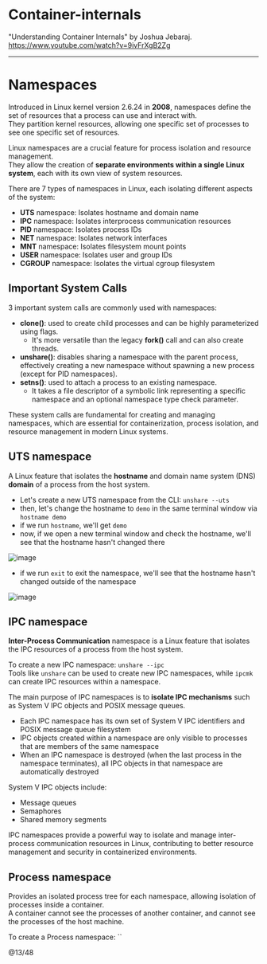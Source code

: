 # Container-internals

"Understanding Container Internals" by Joshua Jebaraj.  
https://www.youtube.com/watch?v=9ivFrXgB2Zg  

---

# Namespaces

Introduced in Linux kernel version 2.6.24 in **2008**, namespaces define the set of resources that a process can use and interact with.  
They partition kernel resources, allowing one specific set of processes to see one specific set of resources.   

Linux namespaces are a crucial feature for process isolation and resource management.  
They allow the creation of **separate environments within a single Linux system**, each with its own view of system resources.  

There are 7 types of namespaces in Linux, each isolating different aspects of the system:
- **UTS** namespace: Isolates hostname and domain name
- **IPC** namespace: Isolates interprocess communication resources
- **PID** namespace: Isolates process IDs
- **NET** namespace: Isolates network interfaces
- **MNT** namespace: Isolates filesystem mount points
- **USER** namespace: Isolates user and group IDs
- **CGROUP** namespace: Isolates the virtual cgroup filesystem

## Important System Calls

3 important system calls are commonly used with namespaces:
- **clone()**: used to create child processes and can be highly parameterized using flags.
  - It's more versatile than the legacy **fork()** call and can also create threads.
- **unshare()**: disables sharing a namespace with the parent process, effectively creating a new namespace without spawning a new process (except for PID namespaces).
- **setns()**: used to attach a process to an existing namespace.
  - It takes a file descriptor of a symbolic link representing a specific namespace and an optional namespace type check parameter.

These system calls are fundamental for creating and managing namespaces, which are essential for containerization, process isolation, and resource management in modern Linux systems.

## UTS namespace

A Linux feature that isolates the **hostname** and domain name system (DNS) **domain** of a process from the host system.  

- Let's create a new UTS namespace from the CLI: `unshare --uts`
- then, let's change the hostname to `demo` in the same terminal window via `hostname demo`
- if we run `hostname`, we'll get `demo`
- now, if we open a new terminal window and check the hostname, we'll see that the hostname hasn't changed there
  
![image](https://github.com/user-attachments/assets/50f3cf07-d49c-41db-8c6c-eb7e40945de4)

- if we run `exit` to exit the namespace, we'll see that the hostname hasn't changed outside of the namespace

![image](https://github.com/user-attachments/assets/f9abe2d9-f04b-4a7e-8d54-2fda02dd9463)

## IPC namespace

**Inter-Process Communication** namespace is a Linux feature that isolates the IPC resources of a process from the host system.  

To create a new IPC namespace: `unshare --ipc`  
Tools like `unshare` can be used to create new IPC namespaces, while `ipcmk` can create IPC resources within a namespace.  

The main purpose of IPC namespaces is to **isolate IPC mechanisms** such as System V IPC objects and POSIX message queues.  
- Each IPC namespace has its own set of System V IPC identifiers and POSIX message queue filesystem
- IPC objects created within a namespace are only visible to processes that are members of the same namespace
- When an IPC namespace is destroyed (when the last process in the namespace terminates), all IPC objects in that namespace are automatically destroyed

System V IPC objects include:
- Message queues
- Semaphores
- Shared memory segments

IPC namespaces provide a powerful way to isolate and manage inter-process communication resources in Linux, contributing to better resource management and security in containerized environments.

## Process namespace

Provides an isolated process tree for each namespace, allowing isolation of processes inside a container.  
A container cannot see the processes of another container, and cannot see the processes of the host machine.  

To create a Process namespace: ``



@13/48
